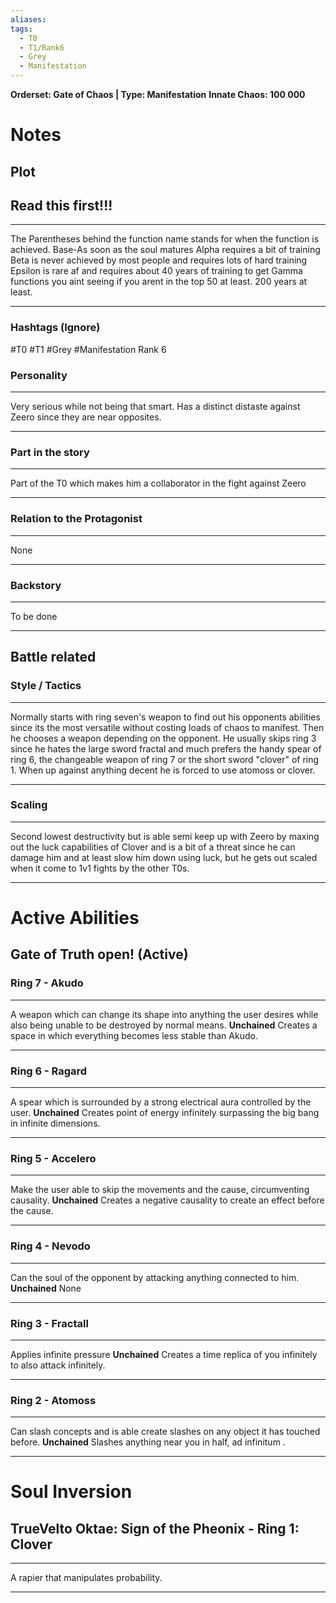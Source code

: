 ```yaml
---
aliases: 
tags:
  - T0
  - T1/Rank6
  - Grey
  - Manifestation
---
```

**Orderset: Gate of Chaos | Type: Manifestation**
**Innate Chaos:  100 000**

# Notes
## Plot
## Read this first!!!
___
The Parentheses behind the function name stands for when the function is achieved.
Base-As soon as the soul matures
Alpha requires a bit of training 
Beta is never achieved by most people and requires lots of hard training
Epsilon is rare af and requires about 40 years of training to get
Gamma functions you aint seeing if you arent in the top 50 at least. 200 years at least.
___
### Hashtags (Ignore)
#T0 
#T1
#Grey
#Manifestation 
Rank 6
### Personality
___
Very serious while not being that smart. Has a distinct distaste against Zeero since they are near opposites.
___
### Part in the story
___
Part of the T0 which makes him a collaborator in the fight against Zeero
___
### Relation to the Protagonist
___
None
___
### Backstory
___
To be done
___

## Battle related

### Style / Tactics
___
Normally starts with ring seven's weapon to find out his opponents abilities since its the most versatile without costing loads of chaos to manifest.
Then he chooses a weapon depending on the opponent. He usually skips ring 3 since he hates the large sword fractal and much prefers the handy spear of ring 6, the changeable weapon of ring 7 or the short sword "clover" of ring 1.
When up against anything decent he is forced to use atomoss or clover.
___
### Scaling 
___
Second lowest destructivity but is able semi keep up with Zeero by maxing out the luck capabilities of Clover and is a bit of a threat since he can damage him and at least slow him down using luck, but he gets out scaled when it come to 1v1 fights by the other T0s. 
___


# Active Abilities
## Gate of Truth open! (Active)
### Ring 7 - Akudo 
___
A weapon which can change its shape into anything the user desires while also being unable to be destroyed by normal means.
**Unchained**
Creates a space in which everything becomes less stable than Akudo.
___
### Ring 6 - Ragard
___
A spear which is surrounded by a strong electrical aura controlled by the user.
**Unchained**
Creates point of energy infinitely surpassing the big bang in infinite dimensions.
___

### Ring 5 - Accelero
___
Make the user able to skip the movements and the cause, circumventing causality.
**Unchained**
Creates a negative causality to create an effect before the cause.
___

### Ring 4 - Nevodo
___
Can the soul of the opponent by attacking anything connected to him.
**Unchained**
None
___

### Ring 3 - Fractall
___
Applies infinite pressure
**Unchained**
Creates a time replica of you infinitely to also attack infinitely.
___

### Ring 2 - Atomoss
___
Can slash concepts and is able create slashes on any object it has touched before.
**Unchained**
Slashes anything near you in half, ad infinitum .
___

# Soul Inversion
## TrueVelto Oktae: Sign of the Pheonix - Ring 1: Clover
___
A rapier that manipulates probability.
___
